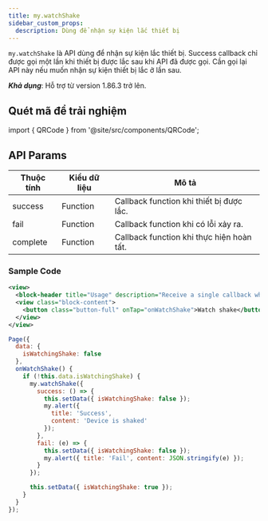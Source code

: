 ```yaml
---
title: my.watchShake
sidebar_custom_props:
  description: Dùng để nhận sự kiện lắc thiết bị
---
```


`my.watchShake` là API dùng để nhận sự kiện lắc thiết bị. Success callback chỉ được gọi một lần khi thiết bị được lắc sau khi API đã được gọi. Cần gọi lại API này nếu muốn nhận sự kiện thiết bị lắc ở lần sau.

**_Khả dụng_**: Hỗ trợ từ version 1.86.3 trở lên.

## Quét mã để trải nghiệm

import { QRCode } from '@site/src/components/QRCode';

<QRCode page="pages/api/shake/index" />

## API Params

| Thuộc tính | Kiểu dữ liệu | Mô tả                                     |
| ---------- | ------------ | ----------------------------------------- |
| success    | Function     | Callback function khi thiết bị được lắc.  |
| fail       | Function     | Callback function khi có lỗi xảy ra.      |
| complete   | Function     | Callback function khi thực hiện hoàn tất. |

### Sample Code

```xml
<view>
  <block-header title="Usage" description="Receive a single callback when device is shaked." />
  <view class="block-content">
    <button class="button-full" onTap="onWatchShake">Watch shake</button>
  </view>
</view>
```

```js
Page({
  data: {
    isWatchingShake: false
  },
  onWatchShake() {
    if (!this.data.isWatchingShake) {
      my.watchShake({
        success: () => {
          this.setData({ isWatchingShake: false });
          my.alert({
            title: 'Success',
            content: 'Device is shaked'
          });
        },
        fail: (e) => {
          this.setData({ isWatchingShake: false });
          my.alert({ title: 'Fail', content: JSON.stringify(e) });
        }
      });

      this.setData({ isWatchingShake: true });
    }
  }
});
```
